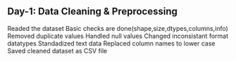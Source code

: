 ## Day-1: Data Cleaning & Preprocessing
Readed the dataset
Basic checks are done(shape,size,dtypes,columns,info)
Removed duplicate values
Handled null values
Changed inconsistant format datatypes
Standadized text data
Replaced column names to lower case 
Saved cleaned dataset as CSV file

